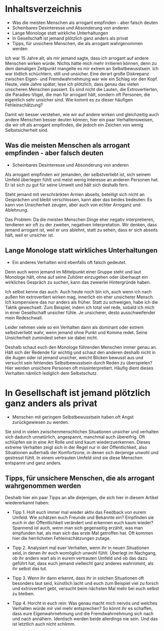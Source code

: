 # Inhaltsverzeichnis
- Was die meisten Menschen als arrogant empfinden - aber falsch deuten
- Scheinbares Desinteresse und Absonderung von anderen
- Lange Monologe statt wirkliche Unterhaltungen
- In Gesellschaft ist jemand plötzlich ganz anders als privat
- Tipps, für unsichere Menschen, die als arrogant wahrgenommen werden
  
Ich war 15 Jahre alt, als mir jemand sagte, dass ich arrogant auf andere Menschen wirken würde. Nichts hätte mich mehr irritieren können, denn zu dem damaligen Zeitpunkt mangelte es mir extrem an Selbstbewusstsein. Ich war tödlich schüchtern, still und unsicher. Eine derart große Diskrepanz zwischen Eigen- und Fremdwahrnehmung war wie ein Schlag vor den Kopf.
Heute, viele Jahre später, lese ich plötzlich, dass genau das vielen unsicheren Menschen passiert. Es sind nicht die Lauten, die Extrovertierten, die Paradies-Vögel, die man für arrogant hält, sondern oft Personen, die eigentlich sehr unsicher sind. Wie kommt es zu dieser häufigen Fehleinschätzung?

Damit wir besser verstehen, wie wir auf andere wirken und gleichzeitig auch andere Menschen besser deuten können, hier ein paar Verhaltensweisen, die wir oft als arrogant empfinden, die jedoch ein Zeichen von wenig Selbstsicherheit sind.

## Was die meisten Menschen als arrogant empfinden - aber falsch deuten
- Scheinbares Desinteresse und Absonderung von anderen

Als arrogant empfinden wir jemanden, der selbstverliebt ist, sich seinem Umfeld überlegen fühlt und meist wenig Interesse an anderen Personen hat. Er ist sich zu gut für seine Umwelt und hält sich deshalb fern.

Steht jemand mit verschränkten Armen abseits, beteiligt sich nicht an Gesprächen und bleibt verschlossen, kann aber das beides bedeuten: Es kann von Unsicherheit zeugen, aber auch von echter Arroganz und Ablehnung.

Das Problem: Da die meisten Menschen Dinge eher negativ interpretieren, tendieren wir oft zu der zweiten, negativen Interpretation. Wir denken, dass jemand arrogant ist, weil er uns ablehnt, statt zu sehen, dass er sich abseits hält, weil er unsicher ist.

## Lange Monologe statt wirkliches Unterhaltungen
- Ein anderes Verhalten wird ebenfalls oft falsch gedeutet.

Denn auch wenn jemand im Mittelpunkt einer Gruppe steht und laut Monologe hält, ohne auf seine Zuhörer einzugehen oder überhaupt ein wirkliches Gespräch zu suchen, kann das zweierlei Hintergründe haben.

Ich selbst kenne das auch. Auch heute noch bin ich, auch wenn ich nach außen hin extrovertiert wirken mag, innerlich ein eher unsicherer Mensch. Ich kompensiere das nur anders als früher. Statt zu schweigen, habe ich die Taktik gewechselt. Zum Beispiel, indem ich total viel rede, sobald ich mich in einer Gesellschaft unsicher fühle. Je unsicherer, desto ausschweifender mein Redeschwall.

Leider nehmen viele so ein Verhalten dann als dominant oder extrem selbstverliebt wahr, wenn jemand ohne Punkt und Komma redet. Seine Unsicherheit zumindest sehen sie dabei nicht.

Deshalb schaut euch den Monologe führenden Menschen immer genau an. Hält sich der Redende für wichtig und schaut den anderen deshalb nicht in die Augen oder ist jemand unsicher, weicht Blicken bewusst aus und versucht sein fehlendes Selbstbewusstsein durch Reden zu überspielen? Hier werden unsichere Personen oft missinterpretiert. Häufig dient dieses Verhalten nämlich lediglich dem Selbstschutz.

# In Gesellschaft ist jemand plötzlich ganz anders als privat
- Menschen mit geringem Selbstbewusstsein haben oft Angst zurückgewiesen zu werden.

Sie sind in vielen zwischenmenschlichen Situationen unsicher und verhalten sich dadurch unnatürlich, angespannt, manchmal auch übereifrig. Oft schlüpfen sie in eine Art Rolle und sind kaum wiederzuerkennen.
Dieses extreme Verhalten zeigt sich in der Regel nur in der Öffentlichkeit, also Situationen außerhalb der Komfortzone, in denen sich derjenige unwohl und gestresst fühlt. In einem vertrauten Umfeld sind sie diese Menschen entspannt und ganz anders.

## Tipps, für unsichere Menschen, die als arrogant wahrgenommen werden
Deshalb hier ein paar Tipps an alle diejenigen, die sich hier in diesem Artikel wiedererkannt haben:

- Tipp 1. Holt euch immer mal wieder aktiv das Feedback von eurem Umfeld. Wie schätzen euch Freunde und Bekannte ein? Empfinden sie euch in der Öffentlichkeit verändert und erkennen euch kaum wieder? Spannend ist auch, wenn man sich gegenseitig erzählt, was man empfunden hat, als man sich das erste Mal getroffen hat. Oft kommen hier die herrlichsten Fehleinschätzungen zutage.

- Tipp 2. Analysiert mal euer Verhalten, wenn ihr in neuen Situationen seid, in denen ihr euch womöglich unwohl fühlt. Überlegt im Nachgang, ob ihr anders wart als in eurem vertrauten Umfeld und ob das dazu geführt hat, dass euch jemand vielleicht ganz anderes wahrnimmt, als ihr selbst das tut.

- Tipp 3. Wenn ihr dann erkennt, dass ihr in solchen Situationen oft besonders laut seid, künstlich lacht und euch zum Beispiel viel zu forsch und extrovertiert gebt, versucht beim nächsten Mal mehr bei euch selbst zu bleiben.

- Tipp 4. Horcht in euch rein: Was genau macht mich nervös und welches Verhalten würde mir viel mehr entsprechen? So könnt ihr es schaffen, dass eure Eigenwahrnehmung und die Fremdwahrnehmung sich nach und nach annähern. Identisch werden beide allerdings nie sein. Und das ist letztlich auch nicht schlimm.
 
